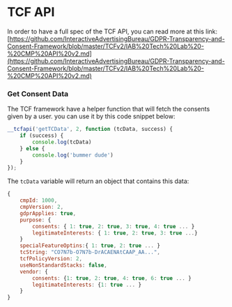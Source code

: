 # TCF API

In order to have a full spec of the TCF API, you can read more at this link: [https://github.com/InteractiveAdvertisingBureau/GDPR-Transparency-and-Consent-Framework/blob/master/TCFv2/IAB%20Tech%20Lab%20-%20CMP%20API%20v2.md](https://github.com/InteractiveAdvertisingBureau/GDPR-Transparency-and-Consent-Framework/blob/master/TCFv2/IAB%20Tech%20Lab%20-%20CMP%20API%20v2.md)

### Get Consent Data

The TCF framework have a helper function that will fetch the consents given by a user. you can use it by this code snippet below:

```javascript
__tcfapi('getTCData', 2, function (tcData, success) {
    if (success) {
        console.log(tcData)
    } else {
        console.log('bummer dude')
    }
});
```

The `tcData` variable will return an object that contains this data:

```javascript
{
	cmpId: 1000,
	cmpVersion: 2,
	gdprApplies: true,
	purpose: {
		consents: {	1: true, 2: true, 3: true, 4: true ... }
		legitimateInterests: { 1: true, 2: true, 3: true ...}
	}
	specialFeatureOptins:{ 1: true, 2: true ... }
	tcString: "CO7N7b-O7N7b-DrACAENAtCAAP_AA...",
	tcfPolicyVersion: 2,
	useNonStandardStacks: false,
	vendor: {
		consents: {1: true, 2: true, 4: true, 6: true ... }
		legitimateInterests: {1: true ... }
	}
}
```

